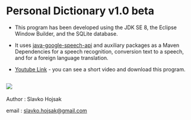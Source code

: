 # Personal Dictionary v1.0 beta

- This program has been developed using the JDK SE 8, the Eclipse Window Builder, and the SQLite database. 

- It uses [java-google-speech-api](https://github.com/goxr3plus/java-google-speech-api) and auxiliary packages as a Maven Dependencies for a speech recognition,  conversion text to a speech, and for a foreign language translation.

- [Youtube Link](https://www.youtube.com/watch?v=JTAwhfiuNvg "Youtube Link") - you can see a short video and download this program.

![](https://user-images.githubusercontent.com/59750912/77697509-483ae280-6faf-11ea-9ad7-13bab85584d4.jpg)
------------

Author : Slavko Hojsak

email : slavko.hojsak@gmail.com
